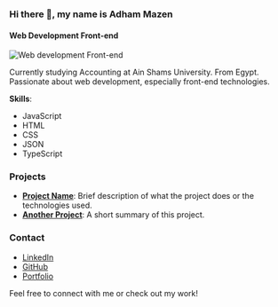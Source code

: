 ### Hi there 👋, my name is Adham Mazen

#### Web Development Front-end 

![Web development Front-end](https://github-readme-stats.vercel.app/api/top-langs/?username=AdhamMazen&layout=donut)

Currently studying Accounting at Ain Shams University. From Egypt. Passionate about web development, especially front-end technologies.

**Skills**: 
- JavaScript
- HTML
- CSS
- JSON
- TypeScript

### Projects

- **[Project Name](project-link)**: Brief description of what the project does or the technologies used.
- **[Another Project](another-project-link)**: A short summary of this project.

### Contact

- [LinkedIn](your-linkedin-link)
- [GitHub](https://github.com/yourusername)
- [Portfolio](your-portfolio-link)

Feel free to connect with me or check out my work!

